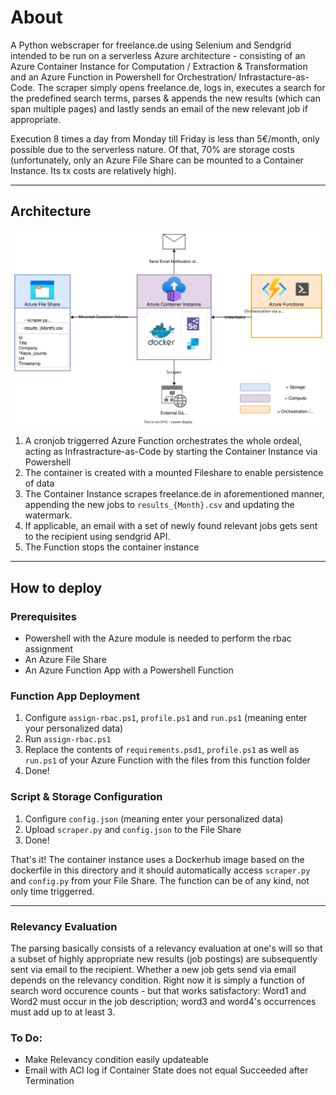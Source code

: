 # About

A Python webscraper for freelance.de using Selenium and Sendgrid intended to be run on a serverless Azure architecture - consisting  of an Azure Container Instance for Computation / Extraction & Transformation and an Azure Function in Powershell for Orchestration/ Infrastacture-as-Code. The scraper simply opens freelance.de, logs in, executes a search for the predefined search terms, parses & appends the new results (which can span multiple pages) and lastly sends an email of the new relevant job if appropriate.

Execution 8 times a day from Monday till Friday is less than 5€/month, only possible due to the serverless nature. Of that, 70% are storage costs (unfortunately, only an Azure File Share can be mounted to a Container Instance. Its tx costs are relatively high).

---

## Architecture
<p align="center">
<img src="Scraper.svg">
</p>

1. A cronjob triggerred Azure Function orchestrates the whole ordeal, acting as Infrastracture-as-Code by starting the Container Instance via Powershell
2. The container is created with a mounted Fileshare to enable persistence of data
3. The Container Instance scrapes freelance.de in aforementioned manner, appending the new jobs to `results_{Month}.csv` and updating the watermark.
4. If applicable, an email with a set of newly found relevant jobs gets sent to the recipient using sendgrid API.
5. The Function stops the container instance

---

## How to deploy

### Prerequisites
- Powershell with the Azure module is needed to perform the rbac assignment
- An Azure File Share
- An Azure Function App with a Powershell Function

### Function App Deployment

1. Configure `assign-rbac.ps1`, `profile.ps1` and `run.ps1` (meaning enter your personalized data)
2. Run `assign-rbac.ps1`
3. Replace the contents of `requirements.psd1`, `profile.ps1` as well as `run.ps1` of your Azure Function with the files from this function folder
4. Done!

### Script & Storage Configuration
1. Configure `config.json` (meaning enter your personalized data)
2. Upload `scraper.py` and `config.json` to the File Share
3. Done!

That's it! The container instance uses a Dockerhub image based on the dockerfile in this directory and it should automatically access `scraper.py` and `config.py` from your File Share. The function can be of any kind, not only time triggerred.

---

### Relevancy Evaluation

The parsing basically consists of a relevancy evaluation at one's will so that a subset of highly appropriate new results (job postings) are subsequently sent via email to the recipient. 
Whether a new job gets send via email depends on the relevancy condition. Right now it is simply a function of search word occurence counts - but that works satisfactory: Word1 and Word2 must occur in the job description; word3 and word4's occurrences must add up to at least 3.

### To Do:
- Make Relevancy condition easily updateable
- Email with ACI log if Container State does not equal Succeeded after Termination